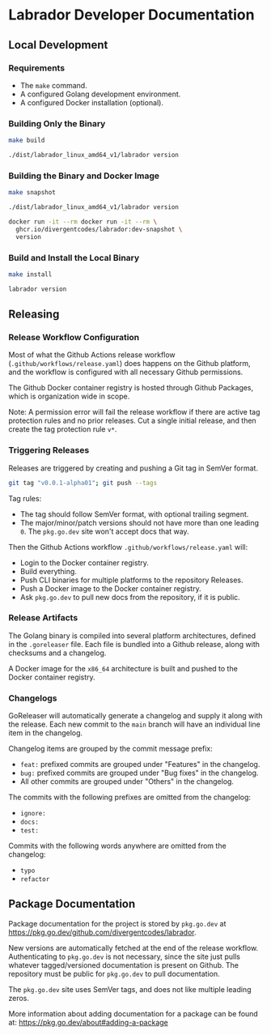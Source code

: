 # Labrador Developer Documentation

## Local Development

### Requirements

- The `make` command.
- A configured Golang development environment.
- A configured Docker installation (optional).

### Building Only the Binary

```sh
make build

./dist/labrador_linux_amd64_v1/labrador version
```

### Building the Binary and Docker Image

```sh
make snapshot

./dist/labrador_linux_amd64_v1/labrador version

docker run -it --rm docker run -it --rm \
  ghcr.io/divergentcodes/labrador:dev-snapshot \
  version
```

### Build and Install the Local Binary

```sh
make install

labrador version
```

## Releasing

### Release Workflow Configuration

Most of what the Github Actions release workflow
(`.github/workflows/release.yaml`) does happens on the Github platform, and
the workflow is configured with all necessary Github permissions.

The Github Docker container registry is hosted through Github Packages, which
is organization wide in scope.

Note: A permission error will fail the release workflow if there are active
tag protection rules and no prior releases. Cut a single initial release,
and then create the tag protection rule `v*`.

### Triggering Releases

Releases are triggered by creating and pushing a Git tag in SemVer format.

```sh
git tag "v0.0.1-alpha01"; git push --tags
```

Tag rules:
- The tag should follow SemVer format, with optional trailing segment.
- The major/minor/patch versions should not have more than one leading `0`.
    The `pkg.go.dev` site won't accept docs that way.


Then the Github Actions workflow `.github/workflows/release.yaml` will:
- Login to the Docker container registry.
- Build everything.
- Push CLI binaries for multiple platforms to the repository Releases.
- Push a Docker image to the Docker container registry.
- Ask `pkg.go.dev` to pull new docs from the repository, if it is public.

### Release Artifacts

The Golang binary is compiled into several platform architectures, defined
in the `.goreleaser` file. Each file is bundled into a Github release,
along with checksums and a changelog.

A Docker image for the `x86_64` architecture is built and pushed to the Docker
container registry.


### Changelogs

GoReleaser will automatically generate a changelog and supply it along with the
release. Each new commit to the `main` branch will have an individual line
item in the changelog.

Changelog items are grouped by the commit message prefix:
- `feat:` prefixed commits are grouped under "Features" in the changelog.
- `bug:` prefixed commits are grouped under "Bug fixes" in the changelog.
- All other commits are grouped under "Others" in the changelog.

The commits with the following prefixes are omitted from the changelog:
- `ignore:`
- `docs:`
- `test:`

Commits with the following words anywhere are omitted from the changelog:
- `typo`
- `refactor`


## Package Documentation

Package documentation for the project is stored by `pkg.go.dev` at
https://pkg.go.dev/github.com/divergentcodes/labrador.

New versions are automatically fetched at the end of the release workflow.
Authenticating to `pkg.go.dev` is not necessary, since the site just pulls
whatever tagged/versioned documentation is present on Github. The
repository must be public for `pkg.go.dev` to pull documentation.

The `pkg.go.dev` site uses SemVer tags, and does not like multiple
leading zeros.

More information about adding documentation for a package can be found
at: https://pkg.go.dev/about#adding-a-package
